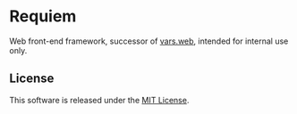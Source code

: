 # Requiem

Web front-end framework, successor of [vars.web](https://github.com/VARIANTE/vars.web), intended for internal use only. 

## License

This software is released under the [MIT License](http://opensource.org/licenses/MIT).
